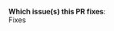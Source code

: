 <!--
  Use `Fixes #<issue number>`, or `Fixes (paste link of issue)`
  to automatically close linked issue when the PR is merged.
-->
**Which issue(s) this PR fixes**:<br>
Fixes



<!--
  Uncomment and fill out below if the PR does not close any issues.
-->
<!--
**What this PR does, why we need it**:<br>
<Explanation goes here>
-->

<!--
  If there is any golang code in this PR please uncomment the
  `/lint` statement below to have Prow automatically lint it.
-->
<!--
  /lint
-->
